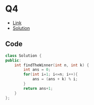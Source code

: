 # Q4

- [Link](https://leetcode.com/problems/find-the-winner-of-the-circular-game/)
- [Solution](https://leetcode.com/problems/find-the-winner-of-the-circular-game/submissions/881865196/)

## Code

```cpp
class Solution {
public:
    int findTheWinner(int n, int k) {
        int ans = 0;
        for(int i=1; i<=n; i++){
            ans = (ans + k) % i;
        }
        return ans+1;
    }
};
```
